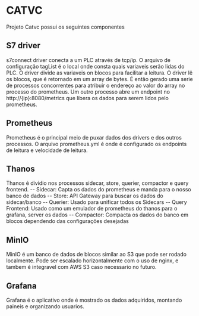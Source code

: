 # CATVC

Projeto Catvc possui os seguintes componentes

## S7 driver

s7connect driver conecta a um PLC através de tcp/ip. O arquivo de configuração tagList é o local onde consta quais variaveis serão lidas do PLC.
O driver divide as variaveis on blocos para facilitar a leitura. O driver lê os blocos, que é retornado em um array de bytes. É então gerado uma serie
de processos concorrentes para atribuir o endereço ao valor do array no processo do prometheus. 
Um outro processo abre um endpoint no http://{ip}:8080/metrics que libera os dados para serem lidos pelo prometheus.

## Prometheus

Prometheus é o principal meio de puxar dados dos drivers e dos outros processos. O arquivo prometheus.yml é onde é configurado os endpoints
de leitura e velocidade de leitura.

## Thanos

Thanos é dividio nos processos sidecar, store, querier, compactor e query frontend.
  -- Sidecar: Capta os dados do prometheus e manda para o nosso banco de dados
  -- Store: API Gateway para buscar os dados do sidecar/banco
  -- Querier: Usado para unificar todos os Sidecars 
  -- Query Frontend: Usado como um emulador de prometheus do thanos para o grafana, server os dados
  -- Compactor: Compacta os dados do banco em blocos dependendo das configurações desejadas
 
 ## MinIO
 
 MinIO é um banco de dados de blocos similar ao S3 que pode ser rodado localmente. Pode ser escalado horizontalmente com o uso de nginx,
 e tambem é integravel com AWS S3 caso necessario no futuro.
 
 ## Grafana
 
 Grafana é o aplicativo onde é mostrado os dados adquiridos, montando paineis e organizando usuarios.
